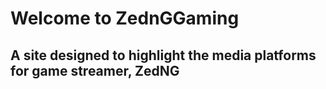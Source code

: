 <h1> Welcome to ZednGGaming </h1>
<h2> A site designed to highlight the media platforms for game streamer, ZedNG </h2>

